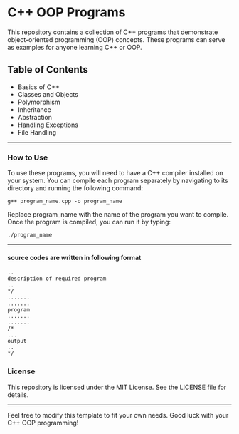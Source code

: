 # C++ OOP Programs
This repository contains a collection of C++ programs that demonstrate object-oriented programming (OOP) concepts. These programs can serve as examples for anyone learning C++ or OOP.
## Table of Contents
- Basics of C++
- Classes and Objects
- Polymorphism
- Inheritance
- Abstraction
- Handling Exceptions
- File Handling
---
### How to Use
To use these programs, you will need to have a C++ compiler installed on your system. You can compile each program separately by navigating to its directory and running the following command:

```g++ program_name.cpp -o program_name```

Replace program_name with the name of the program you want to compile. Once the program is compiled, you can run it by typing:

```./program_name```

---

#### source codes are written in following format 

```/*
..
description of required program
..
*/
.......
.......
program
.......
.......
/*
...
output
..
*/
```

### License
This repository is licensed under the MIT License. See the LICENSE file for details.

---
Feel free to modify this template to fit your own needs. Good luck with your C++ OOP programming!


